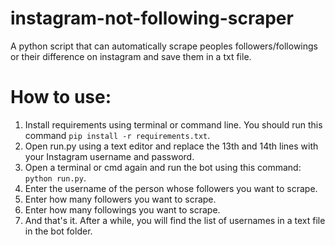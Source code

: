 # instagram-not-following-scraper
A python script that can automatically scrape peoples followers/followings or their difference on instagram and save them in a txt file.

# How to use:
1. Install requirements using terminal or command line. You should run this command ```pip install -r requirements.txt```.
2. Open run.py using a text editor and replace the 13th and 14th lines with your Instagram username and password.
3. Open a terminal or cmd again and run the bot using this command: ```python run.py```.
4. Enter the username of the person whose followers you want to scrape.
5. Enter how many followers you want to scrape.
6. Enter how many followings you want to scrape.
7. And that's it. After a while, you will find the list of usernames in a text file in the bot folder.
